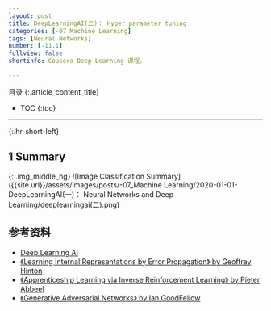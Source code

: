 ```yaml
---
layout: post
title: DeepLearningAI(二)： Hyper parameter tuning
categories: [-07 Machine Learning]
tags: [Neural Networks]
number: [-11.1]
fullview: false
shortinfo: Cousera Deep Learning 课程。

---
```

目录
{:.article_content_title}


* TOC
{:toc}

---
{:.hr-short-left}


## 1 Summary ##

{: .img_middle_hg}
![Image Classification Summary]({{site.url}}/assets/images/posts/-07_Machine Learning/2020-01-01-DeepLearningAI(一)： Neural Networks and Deep Learning/deeplearningai(二).png)



## 参考资料

- [Deep Learning AI](https://www.coursera.org/learn/neural-networks-deep-learning?specialization=deep-learning)
- [《Learning Internal Representations by Error Propagation》 by Geoffrey Hinton](https://web.stanford.edu/class/psych209a/ReadingsByDate/02_06/PDPVolIChapter8.pdf)
- [《Apprenticeship Learning via Inverse Reinforcement Learning》 by Pieter Abbeel](https://ai.stanford.edu/~ang/papers/icml04-apprentice.pdf)
- [《Generative Adversarial Networks》 by Ian GoodFellow](https://arxiv.org/pdf/1406.2661.pdf)











